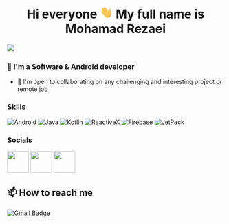 <h1 align="center"> Hi everyone <img src="https://raw.githubusercontent.com/ABSphreak/ABSphreak/master/gifs/Hi.gif" width="30px"> My full name is Mohamad Rezaei </h1>

<img src="https://user-images.githubusercontent.com/53356529/192987488-01413137-3026-4110-8777-fb3a51e52d5f.png"/>

<h3> 🧑 I'm a Software & Android developer </h3>

* 🤝  I'm open to collaborating on any challenging and interesting project or remote job

### Skills
<p align="left">
<a href="https://developer.android.com/" target="_blank" rel="noreferrer"><img src="https://user-images.githubusercontent.com/25709266/166871551-0161af55-dee0-43b1-8a49-0577e49931ea.svg" width="50" height="50" alt="Android" /></a>
<a href="https://www.oracle.com/java/" target="_blank" rel="noreferrer"><img src="https://raw.githubusercontent.com/danielcranney/readme-generator/main/public/icons/skills/java-colored.svg" width="50" height="50" alt="Java" /></a>
<a href="https://kotlinlang.org/" target="_blank" rel="noreferrer"><img src="https://user-images.githubusercontent.com/25709266/166871481-8412c973-45de-4874-8938-70ddef1f45a3.svg" width="50" height="50" alt="Kotlin" /></a>
<a href="https://reactivex.io" target="_blank" rel="noreferrer"><img src="https://user-images.githubusercontent.com/25709266/166871376-a309d9d5-a0b7-45eb-abb2-b5575cb1857e.svg" width="50" height="50" alt="ReactiveX" /></a>
<a href="https://firebase.google.com/" target="_blank" rel="noreferrer"><img src="https://raw.githubusercontent.com/danielcranney/readme-generator/main/public/icons/skills/firebase-colored.svg" width="50" height="50" alt="Firebase" /></a>
<a href="https://developer.android.com/jetpack" target="_blank" rel="noreferrer"><img src="https://user-images.githubusercontent.com/53356529/192991617-1cbec9d1-1ea8-4858-ae01-0c4f5e0d1d70.svg" width="100" height="50" alt="JetPack" /></a>
</p>

### Socials
<p align="left"> <a href="https://github.com/mhmd-android" target="_blank" rel="noreferrer"><img src="https://raw.githubusercontent.com/danielcranney/readme-generator/main/public/icons/socials/github.svg" width="50" height="50" /></a> <a href="https://linkedin.com/in/mohamad-rezaei" target="_blank" rel="noreferrer"><img src="https://raw.githubusercontent.com/danielcranney/readme-generator/main/public/icons/socials/linkedin.svg" width="50" height="50" /></a> <a href="https://stackoverflow.com/users/11552276/mohamad-rezaei" target="_blank" rel="noreferrer"><img src="https://raw.githubusercontent.com/danielcranney/readme-generator/main/public/icons/socials/stackoverflow.svg" width="50" height="50" /></a></p>

## 📫 How to reach me
[![Gmail Badge](https://img.shields.io/badge/mohamad-email%20me-red?style=for-the-badge&logo=gmail)](https://mail.google.com/mail/?view=cm&fs=1&to=mohamadrezaei18@gmail.com)
